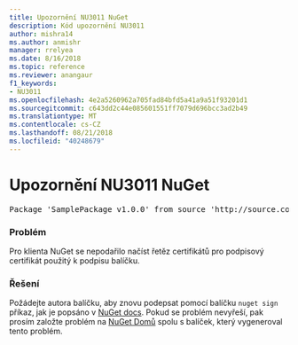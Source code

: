 ```yaml
---
title: Upozornění NU3011 NuGet
description: Kód upozornění NU3011
author: mishra14
ms.author: anmishr
manager: rrelyea
ms.date: 8/16/2018
ms.topic: reference
ms.reviewer: anangaur
f1_keywords:
- NU3011
ms.openlocfilehash: 4e2a5260962a705fad84bfd5a41a9a51f93201d1
ms.sourcegitcommit: c643dd2c44e085601551ff7079d696bcc3ad2b49
ms.translationtype: MT
ms.contentlocale: cs-CZ
ms.lasthandoff: 08/21/2018
ms.locfileid: "40248679"
---
```

# <a name="nuget-warning-nu3011"></a>Upozornění NU3011 NuGet

<pre>Package 'SamplePackage v1.0.0' from source 'http://source.com/index.json': The primary signature is invalid.</pre>

### <a name="issue"></a>Problém

Pro klienta NuGet se nepodařilo načíst řetěz certifikátů pro podpisový certifikát použitý k podpisu balíčku.


### <a name="solution"></a>Řešení

Požádejte autora balíčku, aby znovu podepsat pomocí balíčku `nuget sign` příkaz, jak je popsáno v [NuGet docs](https://docs.microsoft.com/en-us/nuget/create-packages/sign-a-package). Pokud se problém nevyřeší, pak prosím založte problém na [NuGet Domů](https://github.com/NuGet/Home/issues) spolu s balíček, který vygeneroval tento problém.


